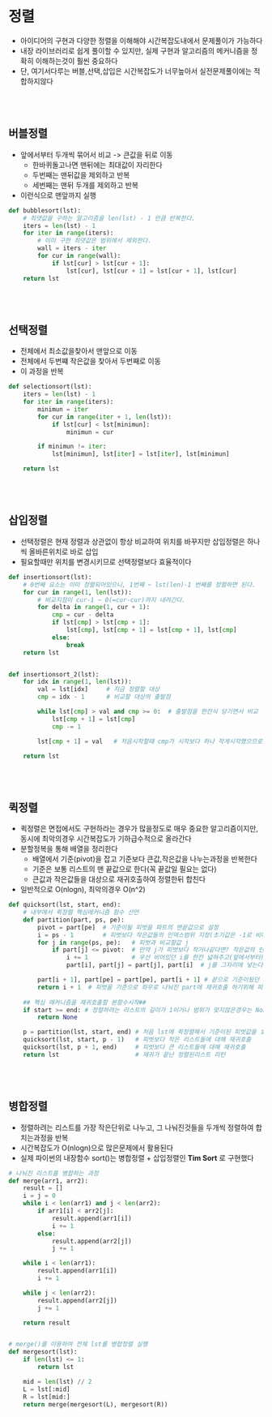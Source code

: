# 정렬
- 아이디어의 구현과 다양한 정렬을 이해해야 시간복잡도내에서 문제풀이가 가능하다
- 내장 라이브러리로 쉽게 풀이할 수 있지만, 실제 구현과 알고리즘의 메커니즘을 정확히 이해하는것이 훨씬 중요하다
- 단, 여기서다루는 버블,선택,삽입은 시간복잡도가 너무높아서 실전문제풀이에는 적합하지않다

<br><br>

## 버블정렬
- 앞에서부터 두개씩 묶어서 비교 -> 큰값을 뒤로 이동
  - 한바퀴돌고나면 맨뒤에는 최대값이 자리한다
  - 두번째는 맨뒤값을 제외하고 반복
  - 세번째는 맨뒤 두개를 제외하고 반복
- 이런식으로 맨앞까지 실행

```python
def bubblesort(lst):
    # 최댓값을 구하는 알고리즘을 len(lst) - 1 만큼 반복한다.
    iters = len(lst) - 1
    for iter in range(iters):
        # 이미 구한 최댓값은 범위에서 제외한다.
        wall = iters - iter
        for cur in range(wall):
            if lst[cur] > lst[cur + 1]:
                lst[cur], lst[cur + 1] = lst[cur + 1], lst[cur]
    return lst
```

<br><br>

## 선택정렬
- 전체에서 최소값을찾아서 맨앞으로 이동
- 전체에서 두번쨰 작은값을 찾아서 두번째로 이동
- 이 과정을 반복

```python
def selectionsort(lst):
    iters = len(lst) - 1
    for iter in range(iters):
        minimun = iter
        for cur in range(iter + 1, len(lst)):
            if lst[cur] < lst[minimun]:
                minimun = cur

        if minimun != iter:
            lst[minimun], lst[iter] = lst[iter], lst[minimun]

    return lst
```

<br><br>

## 삽입정렬
- 선택정렬은 현재 정렬과 상관없이 항상 비교하여 위치를 바꾸지만 삽입정렬은 하나씩 올바른위치로 바로 삽입
- 필요할때만 위치를 변경시키므로 선택정렬보다 효율적이다

```python
def insertionsort(lst):
    # 0번째 요소는 이미 정렬되어있으니, 1번째 ~ lst(len)-1 번째를 정렬하면 된다.
    for cur in range(1, len(lst)):
        # 비교지점이 cur-1 ~ 0(=cur-cur)까지 내려간다.
        for delta in range(1, cur + 1):
            cmp = cur - delta
            if lst[cmp] > lst[cmp + 1]:
                lst[cmp], lst[cmp + 1] = lst[cmp + 1], lst[cmp]
            else:
                break
    return lst


def insertionsort_2(lst):
    for idx in range(1, len(lst)):
        val = lst[idx]     # 지금 정렬할 대상
        cmp = idx - 1      # 비교할 대상의 출발점

        while lst[cmp] > val and cmp >= 0:  # 출발점을 한칸식 당기면서 비교
            lst[cmp + 1] = lst[cmp]
            cmp -= 1

        lst[cmp + 1] = val   # 처음시작할때 cmp가 시작보다 하나 작게시작했으므로 다시 재대로 돌리는과정

    return lst
```
<br><br>


## 퀵정렬
- 퀵정렬은 면접에서도 구현하라는 경우가 많을정도로 매우 중요한 알고리즘이지만, 동시에 최악의경우 시간복잡도가 기하급수적으로 올라간다
- 분할정복을 통해 배열을 정리한다
  - 배열에서 기준(pivot)을 잡고 기준보다 큰값,작은값을 나누는과정을 반복한다
  - 기준은 보통 리스트의 맨 끝값으로 한다(꼭 끝값일 필요는 없다)
  - 큰값과 작은값들을 대상으로 재귀호출하여 정렬한뒤 합친다
- 일반적으로 O(nlogn), 최악의경우 O(n^2)
```python
def quicksort(lst, start, end):
    # 내부에서 퀵정렬 핵심메커니즘 함수 선언
    def partition(part, ps, pe):
        pivot = part[pe]  # 기준이될 피벗을 파트의 맨끝값으로 설정
        i = ps - 1        # 피벗보다 작은값들의 인덱스범위 지정(초기값은 -1로 비어있음)
        for j in range(ps, pe):   # 피벗과 비교할값 j
            if part[j] <= pivot:  # 만약 j가 피벗보다 작거나같다면? 작은값의 인덱스범위인 i에 넣어야한다
                i += 1            # 우선 비어있던 i를 한칸 넓혀주고(앞에서부터)
                part[i], part[j] = part[j], part[i]  # j를 그자리에 넣는다(처음엔 비어있으므로 그냥 들어가지만, 나중에는 그위치에 있던 값과 자리바꿈)

        part[i + 1], part[pe] = part[pe], part[i + 1] # 끝으로 기준이됬던 피벗을 i다음인덱스로 이동
        return i + 1  # 피벗을 기준으로 좌우로 나눠진 part에 재귀호출 하기위해 피벗의 인덱스를 리턴
    
    ## 핵심 매커니즘을 재귀호출할 본함수시작##
    if start >= end: # 정렬하려는 리스트의 길이가 1이거나 범위가 맞지않은경우는 None
        return None

    p = partition(lst, start, end) # 처음 lst에 퀵정렬해서 기준이된 피벗값을 호출
    quicksort(lst, start, p - 1)   # 피벗보다 작은 리스트들에 대해 재귀호출
    quicksort(lst, p + 1, end)     # 피벗보다 큰 리스트들에 대해 재귀호출
    return lst                     # 재귀가 끝난 정렬된리스트 리턴
```
<br><br>

## 병합정렬
- 정렬하려는 리스트를 가장 작은단위로 나누고, 그 나눠진것들을 두개씩 정렬하여 합치는과정을 반복
- 시간복잡도가 O(nlogn)으로 많은문제에서 활용된다
- 실제 파이썬의 내장함수 sort()는 병합정렬 + 삽입정렬인 **Tim Sort** 로 구현했다

```python
# 나눠진 리스트를 병합하는 과정
def merge(arr1, arr2):
    result = []
    i = j = 0
    while i < len(arr1) and j < len(arr2):
        if arr1[i] < arr2[j]:
            result.append(arr1[i])
            i += 1
        else:
            result.append(arr2[j])
            j += 1

    while i < len(arr1):
        result.append(arr1[i])
        i += 1

    while j < len(arr2):
        result.append(arr2[j])
        j += 1

    return result


# merge()를 이용하여 전체 lst를 병합정렬 실행
def mergesort(lst):
    if len(lst) <= 1:
        return lst

    mid = len(lst) // 2
    L = lst[:mid]
    R = lst[mid:]
    return merge(mergesort(L), mergesort(R))
```



